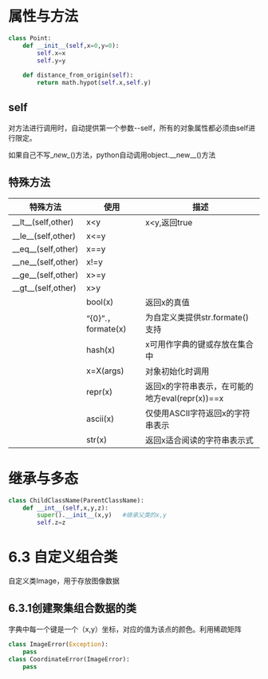 # 属性与方法



```python
class Point:
    def __init__(self,x=0,y=0):
        self.x=x
        self.y=y
    
    def distance_from_origin(self):
        return math.hypot(self.x,self.y)
```

## self

对方法进行调用时，自动提供第一个参数--self，所有的对象属性都必须由self进行限定。

如果自己不写\__new\__()方法，python自动调用object.\_\_new\_\_()方法

## 特殊方法

| 特殊方法               | 使用               | 描述                                            |
| ---------------------- | ------------------ | ----------------------------------------------- |
| \_\_lt\_\_(self,other) | x<y                | x<y,返回true                                    |
| \_\_le\_\_(self,other) | x<=y               |                                                 |
| \_\_eq_\_(self,other)  | x==y               |                                                 |
| \_\_ne\_\_(self,other) | x!=y               |                                                 |
| \_\_ge\_\_(self,other) | x>=y               |                                                 |
| \_\_gt\_\_(self,other) | x>y                |                                                 |
|                        | bool(x)            | 返回x的真值                                     |
|                        | “{0}”.，formate(x) | 为自定义类提供str.formate()支持                 |
|                        | hash(x)            | x可用作字典的键或存放在集合中                   |
|                        | x=X(args)          | 对象初始化时调用                                |
|                        | repr(x)            | 返回x的字符串表示，在可能的地方eval(repr(x))==x |
|                        | ascii(x)           | 仅使用ASCII字符返回x的字符串表示                |
|                        | str(x)             | 返回x适合阅读的字符串表示式                     |

# 继承与多态

```python
class ChildClassName(ParentClassName):
    def __int__(self,x,y,z):
        super().__init__(x,y)	#继承父类的x,y
        self.z=z
```

# 6.3 自定义组合类

自定义类Image，用于存放图像数据

## 6.3.1创建聚集组合数据的类

字典中每一个键是一个（x,y）坐标，对应的值为该点的颜色。利用稀疏矩阵

```python
class ImageError(Exception):
    pass
class CoordinateError(ImageError):
    pass

```

